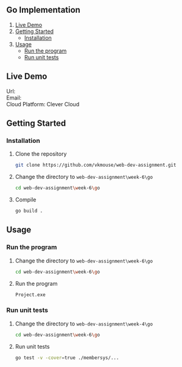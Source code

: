 ## Go Implementation 

1. [Live Demo](#live-demo)
1. [Getting Started](#getting-started)
    - [Installation](#installation)
2. [Usage](#usage)
    - [Run the program](#run-the-program)
    - [Run unit tests](#run-unit-tests)

## Live Demo

Url:  
Email:  
Cloud Platform: Clever Cloud  

## Getting Started

### Installation

1. Clone the repository
   ```sh
   git clone https://github.com/vkmouse/web-dev-assignment.git
   ```
2. Change the directory to `web-dev-assignment\week-6\go`
   ```sh
   cd web-dev-assignment\week-6\go
   ```
3. Compile
   ```sh
   go build .
   ```

## Usage

### Run the program

1. Change the directory to `web-dev-assignment\week-6\go`
   ```sh
   cd web-dev-assignment\week-6\go
   ```
2. Run the program
   ```sh
   Project.exe
   ```

### Run unit tests

1. Change the directory to `web-dev-assignment\week-4\go`
   ```sh
   cd web-dev-assignment\week-6\go
   ```
2. Run unit tests
   ```sh
   go test -v -cover=true ./membersys/...
   ```
